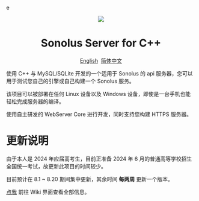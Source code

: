 e<p align="center"><img src="http://pic.littleyang.ml/sonolus-server-screenshot/favicon.png"/></p>

<h1 align="center">Sonolus Server for C++</h1>

<p align="center"><a href="./README_en.md">English</a>&nbsp; <a href="./README.md">简体中文</a></p>

使用 C++ 与 MySQL/SQLite 开发的一个适用于 Sonolus 的 api 服务器，您可以用于测试您自己的引擎或自己构建一个 Sonolus 服务。

该项目可以被部署在任何 Linux 设备以及 Windows 设备，即使是一台手机也能轻松完成服务器的编译。

使用自主研发的 WebServer Core 进行开发，同时支持您构建 HTTPS 服务器。

# 更新说明

由于本人是 2024 年应届高考生，目前正准备 2024 年 6 月的普通高等学校招生全国统一考试，故更新此项目的时间较少。

目前预计在 8.1 ~ 8.20 期间集中更新，其余时间 **每两周** 更新一个版本。

[点我](https://github.com/SonolusHaniwa/sonolus-server-cpp/wiki) 前往 Wiki 界面查看全部信息。
